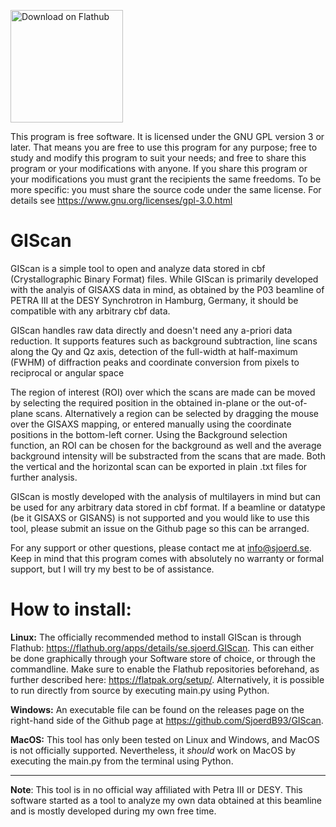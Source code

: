 <a href='https://flathub.org/apps/details/se.sjoerd.GIScan'><img width='180' alt='Download on Flathub' src='https://flathub.org/assets/badges/flathub-badge-en.svg'/></a>


This program is free software.
It is licensed under the GNU GPL version 3 or later.
That means you are free to use this program for any purpose;
free to study and modify this program to suit your needs;
and free to share this program or your modifications with anyone.
If you share this program or your modifications
you must grant the recipients the same freedoms.
To be more specific: you must share the source code under the same license.
For details see https://www.gnu.org/licenses/gpl-3.0.html

# GIScan
GIScan is a simple tool to open and analyze data stored in cbf (Crystallographic Binary Format) files. While
GIScan is primarily developed with the analyis of GISAXS data in mind, as obtained by the P03 beamline of PETRA
III at the DESY Synchrotron in Hamburg, Germany, it should be compatible with any arbitrary cbf data.

GIScan handles raw data directly and doesn't need any a-priori data reduction. It supports features such as
background subtraction, line scans along the Qy and Qz axis, detection of the full-width at half-maximum (FWHM)
of diffraction peaks and coordinate conversion from pixels to reciprocal or angular space
      
The region of interest (ROI) over which the scans are made can be moved by selecting the required position in the obtained in-plane or the out-of-plane scans. Alternatively a region can be selected by dragging the mouse over the GISAXS mapping, or entered manually using the coordinate positions in the bottom-left corner. Using the Background selection function, an ROI can be chosen for the background as well and the average background intensity will be substracted from the scans that are made. Both the vertical and the horizontal scan can be exported in plain .txt files for further analysis. 

GIScan is mostly developed with the analysis of multilayers in mind but can be used for any arbitrary data stored
in cbf format. If a beamline or datatype (be it GISAXS or GISANS) is not supported and you would like to use this
tool, please submit an issue on the Github page so this can be arranged.
      
For any support or other questions, please contact me at info@sjoerd.se. Keep in mind that this program comes with 
absolutely no warranty or formal support, but I will try my best to be of assistance.  

# How to install: 

**Linux:** The officially recommended method to install GIScan is through Flathub: https://flathub.org/apps/details/se.sjoerd.GIScan. This can either be done graphically through your Software store of choice, or through the commandline. Make sure to enable the Flathub repositories beforehand, as further described here: https://flatpak.org/setup/. Alternatively, it is possible to run directly from source by executing main.py using Python. 

**Windows:** An executable file can be found on the releases page on the right-hand side of the Github page at https://github.com/SjoerdB93/GIScan. 

**MacOS:** This tool has only been tested on Linux and Windows, and MacOS is not officially supported. Nevertheless, it *should* work on MacOS by executing the main.py from the terminal using Python. 

------------------------------------------------------------
**Note**: This tool is in no official way affiliated with Petra III or DESY. This software started as a tool to analyze my own data obtained at this beamline and is mostly developed during my own free time.
